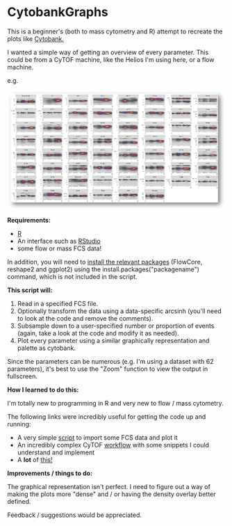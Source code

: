 # CytobankGraphs

This is a beginner's (both to mass cytometry and R) attempt to recreate the plots like [Cytobank.](https://www.cytobank.org)

I wanted a simple way of getting an overview of every parameter. This could be from a CyTOF machine, like the Helios I'm using here, or a flow machine.




e.g.

<img src="https://raw.githubusercontent.com/JimboMahoney/CytobankGraphs/master/Plot.png"
  align="center" />

<b>Requirements:</b>
 - [R](https://cran.r-project.org/) 
 - An interface such as [RStudio](https://www.rstudio.com/) 
 - some flow or mass FCS data!
 
 
In addition, you will need to [install the relevant packages](https://www.datacamp.com/community/tutorials/r-packages-guide) (FlowCore, reshape2 and ggplot2) using the install.packages("packagename") command, which is not included in the script.

<b>This script will:</b>

1) Read in a specified FCS file.
2) Optionally transform the data using a data-specific arcsinh (you'll need to look at the code and remove the comments).
3) Subsample down to a user-specified number or proportion of events (again, take a look at the code and modify it as needed).
4) Plot every parameter using a similar graphically representation and palette as cytobank.

Since the parameters can be numerous (e.g. I'm using a dataset with 62 parameters), it's best to use the "Zoom" function to view the output in fullscreen.

<b> How I learned to do this: </b>

I'm totally new to programming in R and very new to flow / mass cytometry.

The following links were incredibly useful for getting the code up and running:

- A very simple [script](http://rforbiochemists.blogspot.com/2015/07/opening-and-plotting-some-flow.html) to import some FCS data and plot it
- An incredibly complex CyTOF [workflow](https://www.bioconductor.org/help/course-materials/2017/BioC2017/Day2/Workshops/CyTOF/doc/cytofWorkflow_BioC2017workshop.html) with some snippets I could understand and implement
- A <b>lot</b> of [this!](https://www.google.com/)

<b>Improvements / things to do:</b>

The graphical representation isn't perfect. I need to figure out a way of making the plots more "dense" and / or having the density overlay better defined.

Feedback / suggestions would be appreciated.



